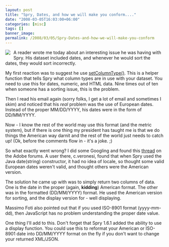 ```yaml
---
layout: post
title: "Spry, Dates, and how we will make you conform...."
date: "2008-03-05T16:03:00+06:00"
categories: [misc]
tags: []
banner_image: 
permalink: /2008/03/05/Spry-Dates-and-how-we-will-make-you-conform
---
```


<img src="https://static.raymondcamden.com/images/cfjedi/Bush030307.jpg" align="left" style="margin-right: 10px;margin-bottom:10px;"> A reader wrote me today about an interesting issue he was having with Spry. His dataset included dates, and whenever he would sort the dates, they would sort incorrectly.

My first reaction was to suggest he use <a href="http://labs.adobe.com/technologies/spry/articles/data_api/apis/dataset.html#setcolumntype">setColumnType()</a>. This is a helper function that tells Spry what column types are in use with your dataset. You need to use this for dates, numeric, and HTML data. Nine times out of ten when someone has a sorting issue, this is the problem.

Then I read his email again (sorry folks, I get a lot of email and sometimes I skim) and noticed that his <i>real</i> problem was the use of European dates. Instead of the proper MM/DD/YYYY, his dates were in the form of DD/MM/YYYY.

Now - I know the rest of the world may use this format (and the metric system), but if there is one thing my president has taught me is that we do things the American way darnit and the rest of the world just needs to catch up! (Ok, before the comments flow in - it's a joke. ;)

So what exactly went wrong? I did some Googling and found this <a href="http://www.adobe.com/cfusion/webforums/forum/messageview.cfm?forumid=72&catid=602&threadid=1340704&enterthread=y">thread</a> on the Adobe forums. A user there, c.veronesi, found that when Spry used the Java date(string) constructor, it had no idea of locale, so thought some valid European dates weren't valid, and thought others were the American version. 

The solution he came up with was to simply return two columns of data. One is the date in the proper (again, <b>kidding</b>) American format. The other was in the formatted (DD/MM/YYYY) format. He used the American version for sorting, and the display version for - well displaying.

Massimo Foti also pointed out that if you used ISO-8901 format (yyyy-mm-dd), then JavaScript has no problem understanding the proper date value.

One thing I'll add to this. Don't forget that Spry 1.6.1 added the ability to use a display function. You could use this to reformat your American or ISO-8901 date into DD/MM/YYYY format on the fly if you don't want to change your returned XML/JSON.